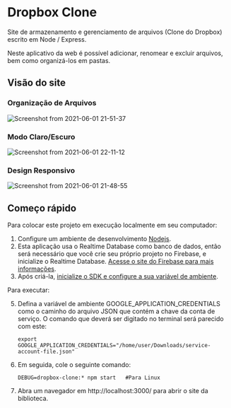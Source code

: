 # Dropbox Clone

Site de armazenamento e gerenciamento de arquivos (Clone do Dropbox) escrito em Node / Express. 

Neste aplicativo da web é possível adicionar, renomear e excluir arquivos, bem como organizá-los em pastas.

## Visão do site

### Organização de Arquivos
![Screenshot from 2021-06-01 21-51-37](https://user-images.githubusercontent.com/72050839/120408074-aa664480-c324-11eb-9f06-906c026bfe33.png)

### Modo Claro/Escuro
![Screenshot from 2021-06-01 22-11-12](https://user-images.githubusercontent.com/72050839/120408907-52c8d880-c326-11eb-898d-6e4db6fbafc0.png)

### Design Responsivo
![Screenshot from 2021-06-01 21-48-55](https://user-images.githubusercontent.com/72050839/120408241-03ce7380-c325-11eb-8a4e-e721f6e511ab.png)

## Começo rápido 

Para colocar este projeto em execução localmente em seu computador:

1. Configure um ambiente de desenvolvimento [Nodejs](https://developer.mozilla.org/pt-BR/docs/Learn/Server-side/Express_Nodejs/development_environment).
2. Esta aplicação usa o Realtime Database como banco de dados, então será necessário que você crie seu próprio projeto no Firebase, e inicialize o Realtime Database. [Acesse o site do Firebase para mais informações](https://firebase.google.com/docs/database).
3. Após criá-la, [inicialize o SDK e configure a sua variável de ambiente](https://firebase.google.com/docs/admin/setup?authuser=0#initialize-sdk).

Para executar:

5. Defina a variável de ambiente GOOGLE_APPLICATION_CREDENTIALS como o caminho do arquivo JSON que contém a chave da conta de serviço. O comando que deverá ser digitado no terminal será parecido com este: 
   ```
   export GOOGLE_APPLICATION_CREDENTIALS="/home/user/Downloads/service-account-file.json"
   ```
6. Em seguida, cole o seguinte comando:
   ```
   DEBUG=dropbox-clone:* npm start   #Para Linux
   ```
8. Abra um navegador em  http://localhost:3000/ para abrir o site da biblioteca.
